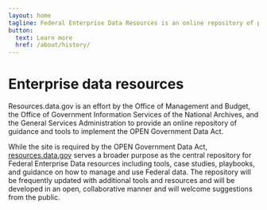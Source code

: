 ```yaml
---
layout: home
tagline: Federal Enterprise Data Resources is an online repository of policies, schema standards, tools, best practices, and case studies to provide agencies a one-stop shop for resources related to federal data management and use
button:
  text: Learn more
  href: /about/history/
---
```

# Enterprise data resources

Resources.data.gov is an effort by the Office of Management and Budget, the
Office of Government Information Services of the National Archives, and the
General Services Administration to provide an online repository of guidance and
tools to implement the OPEN Government Data Act.

While the site is required by the OPEN Government Data Act,
[resources.data.gov](https://resources.data.gov/) serves a broader purpose as
the central repository for Federal Enterprise Data resources including tools,
case studies, playbooks, and guidance on how to manage and use Federal data. The
repository will be frequently updated with additional tools and resources and
will be developed in an open, collaborative manner and will welcome suggestions
from the public.
